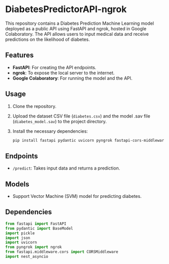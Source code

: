 # DiabetesPredictorAPI-ngrok

This repository contains a Diabetes Prediction Machine Learning model deployed as a public API using FastAPI and ngrok, hosted in Google Colaboratory. The API allows users to input medical data and receive predictions on the likelihood of diabetes.

## Features

- **FastAPI**: For creating the API endpoints.
- **ngrok**: To expose the local server to the internet.
- **Google Colaboratory**: For running the model and the API.

## Usage

1. Clone the repository.
2. Upload the dataset CSV file (`diabetes.csv`) and the model .sav file (`diabetes_model.sav`) to the project directory.
3. Install the necessary dependencies:

   ```bash
   pip install fastapi pydantic uvicorn pyngrok fastapi-cors-middleware nest-asyncio

## Endpoints

- `/predict`: Takes input data and returns a prediction.

## Models

- Support Vector Machine (SVM) model for predicting diabetes.

## Dependencies

```python
from fastapi import FastAPI
from pydantic import BaseModel
import pickle
import json
import uvicorn
from pyngrok import ngrok
from fastapi.middleware.cors import CORSMiddleware
import nest_asyncio

